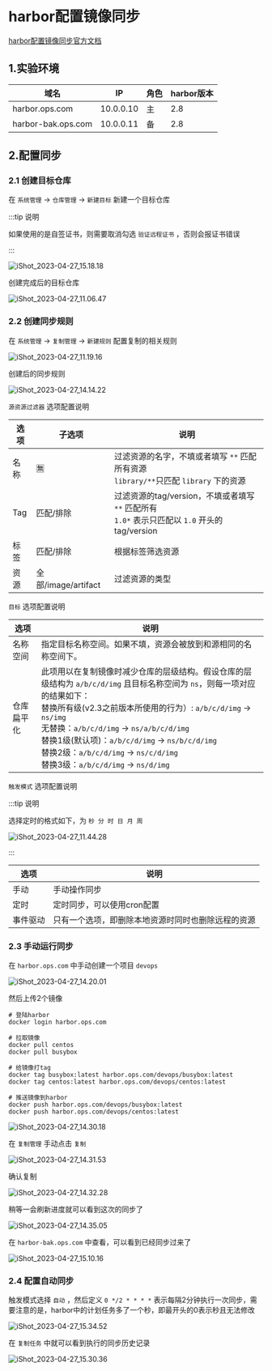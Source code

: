 # harbor配置镜像同步

[harbor配置镜像同步官方文档](https://goharbor.io/docs/2.8.0/administration/configuring-replication/)



## 1.实验环境

| 域名               | IP        | 角色 | harbor版本 |
| ------------------ | --------- | ---- | ---------- |
| harbor.ops.com     | 10.0.0.10 | 主   | 2.8        |
| harbor-bak.ops.com | 10.0.0.11 | 备   | 2.8        |







## 2.配置同步

### 2.1 创建目标仓库

在 `系统管理` -> `仓库管理` -> `新建目标` 新建一个目标仓库

:::tip 说明

如果使用的是自签证书，则需要取消勾选 `验证远程证书` ，否则会报证书错误

:::

![iShot_2023-04-27_15.18.18](https://raw.githubusercontent.com/pptfz/picgo-images/master/img/iShot_2023-04-27_15.18.18.png)





创建完成后的目标仓库

![iShot_2023-04-27_11.06.47](https://raw.githubusercontent.com/pptfz/picgo-images/master/img/iShot_2023-04-27_11.06.47.png)



### 2.2 创建同步规则

在 `系统管理` -> `复制管理` -> `新建规则` 配置复制的相关规则



![iShot_2023-04-27_11.19.16](https://raw.githubusercontent.com/pptfz/picgo-images/master/img/iShot_2023-04-27_11.19.16.png)



创建后的同步规则

![iShot_2023-04-27_14.14.22](https://raw.githubusercontent.com/pptfz/picgo-images/master/img/iShot_2023-04-27_14.14.22.png)





`源资源过滤器` 选项配置说明

| 选项 | 子选项              | 说明                                                         |
| ---- | ------------------- | ------------------------------------------------------------ |
| 名称 | 🈚️                   | 过滤资源的名字，不填或者填写 `**` 匹配所有资源<br />`library/**`只匹配 `library` 下的资源 |
| Tag  | 匹配/排除           | 过滤资源的tag/version，不填或者填写 `**` 匹配所有<br />`1.0*` 表示只匹配以 `1.0` 开头的tag/version |
| 标签 | 匹配/排除           | 根据标签筛选资源                                             |
| 资源 | 全部/image/artifact | 过滤资源的类型                                               |



`目标` 选项配置说明

| 选项       | 说明                                                         |
| ---------- | ------------------------------------------------------------ |
| 名称空间   | 指定目标名称空间。如果不填，资源会被放到和源相同的名称空间下。 |
| 仓库扁平化 | 此项用以在复制镜像时减少仓库的层级结构。假设仓库的层级结构为 `a/b/c/d/img` 且目标名称空间为 `ns`，则每一项对应的结果如下：<br/>替换所有级(v2.3之前版本所使用的行为）: `a/b/c/d/img` -> `ns/img` <br/>无替换：`a/b/c/d/img` -> `ns/a/b/c/d/img`<br/>替换1级(默认项)：`a/b/c/d/img` -> `ns/b/c/d/img`<br/>替换2级：`a/b/c/d/img` -> `ns/c/d/img` <br/>替换3级：`a/b/c/d/img`  -> `ns/d/img` |



`触发模式` 选项配置说明

:::tip 说明

 选择定时的格式如下，为 `秒 分 时 日 月 周`

![iShot_2023-04-27_11.44.28](https://raw.githubusercontent.com/pptfz/picgo-images/master/img/iShot_2023-04-27_11.44.28.png)



:::



| 选项     | 说明                                               |
| -------- | -------------------------------------------------- |
| 手动     | 手动操作同步                                       |
| 定时     | 定时同步，可以使用cron配置                         |
| 事件驱动 | 只有一个选项，即删除本地资源时同时也删除远程的资源 |



### 2.3 手动运行同步

在 `harbor.ops.com` 中手动创建一个项目 `devops`

![iShot_2023-04-27_14.20.01](https://raw.githubusercontent.com/pptfz/picgo-images/master/img/iShot_2023-04-27_14.20.01.png)





然后上传2个镜像

```shell
# 登陆harbor
docker login harbor.ops.com

# 拉取镜像
docker pull centos
docker pull busybox

# 给镜像打tag
docker tag busybox:latest harbor.ops.com/devops/busybox:latest
docker tag centos:latest harbor.ops.com/devops/centos:latest

# 推送镜像到harbor
docker push harbor.ops.com/devops/busybox:latest
docker push harbor.ops.com/devops/centos:latest
```

![iShot_2023-04-27_14.30.18](https://raw.githubusercontent.com/pptfz/picgo-images/master/img/iShot_2023-04-27_14.30.18.png)



在 `复制管理` 手动点击 `复制`

![iShot_2023-04-27_14.31.53](https://raw.githubusercontent.com/pptfz/picgo-images/master/img/iShot_2023-04-27_14.31.53.png)

确认复制

![iShot_2023-04-27_14.32.28](https://raw.githubusercontent.com/pptfz/picgo-images/master/img/iShot_2023-04-27_14.32.28.png)



稍等一会刷新进度就可以看到这次的同步了

![iShot_2023-04-27_14.35.05](https://raw.githubusercontent.com/pptfz/picgo-images/master/img/iShot_2023-04-27_14.35.05.png)



在 `harbor-bak.ops.com` 中查看，可以看到已经同步过来了

![iShot_2023-04-27_15.10.16](https://raw.githubusercontent.com/pptfz/picgo-images/master/img/iShot_2023-04-27_15.10.16.png)



### 2.4 配置自动同步

触发模式选择 `自动` ，然后定义 `0 */2 * * * *` 表示每隔2分钟执行一次同步，需要注意的是，harbor中的计划任务多了一个秒，即最开头的0表示秒且无法修改

![iShot_2023-04-27_15.34.52](https://raw.githubusercontent.com/pptfz/picgo-images/master/img/iShot_2023-04-27_15.34.52.png)



在 `复制任务` 中就可以看到执行的同步历史记录

![iShot_2023-04-27_15.30.36](https://raw.githubusercontent.com/pptfz/picgo-images/master/img/iShot_2023-04-27_15.30.36.png)





